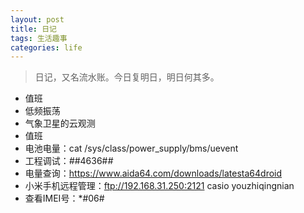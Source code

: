 ```yaml
---
layout: post
title: 日记
tags: 生活趣事
categories: life
---
```


> 日记，又名流水账。今日复明日，明日何其多。

* 值班
* 低频振荡
* 气象卫星的云观测
* 值班
* 电池电量：cat /sys/class/power_supply/bms/uevent
* 工程调试：*#*#4636#*#*
* 电量查询：https://www.aida64.com/downloads/latesta64droid
* 小米手机远程管理：ftp://192.168.31.250:2121 casio youzhiqingnian
* 查看IMEI号：*#06#